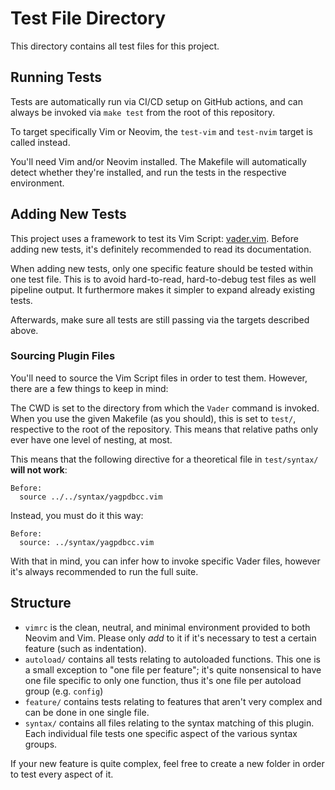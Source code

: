 # Test File Directory

This directory contains all test files for this project.

## Running Tests

Tests are automatically run via CI/CD setup on GitHub actions, and can always be invoked via `make test` from the root of
this repository.

To target specifically Vim or Neovim, the `test-vim` and `test-nvim` target is called instead.

You'll need Vim and/or Neovim installed. The Makefile will automatically detect whether they're installed, and run the tests
in the respective environment.

## Adding New Tests

This project uses a framework to test its Vim Script: [vader.vim](https://github.com/junegunn/vader.vim). Before adding new
tests, it's definitely recommended to read its documentation.

When adding new tests, only one specific feature should be tested within one test file. This is to avoid hard-to-read,
hard-to-debug test files as well pipeline output. It furthermore makes it simpler to expand already existing tests.

Afterwards, make sure all tests are still passing via the targets described above.

### Sourcing Plugin Files

You'll need to source the Vim Script files in order to test them. However, there are a few things to keep in mind:

The CWD is set to the directory from which the `Vader` command is invoked. When you use the given Makefile (as you should),
this is set to `test/`, respective to the root of the repository. This means that relative paths only ever have one level of
nesting, at most.

This means that the following directive for a theoretical file in `test/syntax/` **will not work**:

```vim
Before:
  source ../../syntax/yagpdbcc.vim
```

Instead, you must do it this way:

```vim
Before:
  source: ../syntax/yagpdbcc.vim
```

With that in mind, you can infer how to invoke specific Vader files, however it's always recommended to run the full suite.

## Structure

* `vimrc` is the clean, neutral, and minimal environment provided to both Neovim and Vim. Please only *add* to it if it's
  necessary to test a certain feature (such as indentation).
* `autoload/` contains all tests relating to autoloaded functions. This one is a small exception to "one file per feature";
  it's quite nonsensical to have one file specific to only one function, thus it's one file per autoload group (e.g. `config`)
* `feature/` contains tests relating to features that aren't very complex and can be done in one single file.
* `syntax/` contains all files relating to the syntax matching of this plugin. Each individual file tests one specific aspect
  of the various syntax groups.

If your new feature is quite complex, feel free to create a new folder in order to test every aspect of it.
